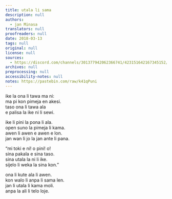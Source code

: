 ```yaml
---
title: utala li sama
description: null
authors:
  - jan Minasa
translators: null
proofreaders: null
date: 2018-03-13
tags: null
original: null
license: null
sources:
  - https://discord.com/channels/301377942062366741/423151642167345152/423154399121244170
archives: null
preprocessing: null
accessibility-notes: null
notes: https://pastebin.com/raw/k41qPuni
---
```


ike la ona li tawa ma ni:  \
ma pi kon pimeja en akesi.  \
taso ona li tawa ala  \
e palisa la ike ni li sewi.

ike li pini la pona li ala.  \
open suno la pimeja li kama.  \
awen li awen e awen e lon.  \
jan wan li jo la jan ante li pana.

“mi toki e ni! o pini! o!  \
sina pakala e sina taso.  \
sina utala la ni li ike.  \
sijelo li weka la sina kon.”

ona li kute ala li awen.  \
kon walo li anpa li sama len.  \
jan li utala li kama moli.  \
anpa la ali li telo loje.

<!--

The start is meant to be foreboding: warriors going off to some hellish dark land to fight "monsters". The tawa e palisa thing is about them moving their swords (a workaround for describing fighting/action). The second verse is a rant about the narrator essentially about the interconnectedness of all things. The third is the narrator's (I imagined an old wisewoman) warning to the soldiers, essentially an "If you go, you'll die" type thing. The fourth verse is meant to be quick and action-packed, but possibly confusing in tp. They didn't heed the warnings. A fog stirred. They started fighting, and of course everyone involved died. I tried to make it unclear whether they were even fighting anything, as my original idea for this was a kind of madness that grips them with the fog - by thinking they're fighting enemies, they're killing off their own selves. This reflects war I think - you go in thinking you'll banish some evil or other, but really that "evil" is just another face, another version of the infinite self, if you will. Internally, this refers to "battling inner demons" which actually have something to give. Externally, I would like to put a word in about a woman who quit the CIA because she realized that all the people on the "enemy's side" were essentially people and only doing what they thought would bring the most good to their country and families. Essentially, there's no difference.
The title reflects this. Maybe I should have made it "utala li sama e jan", but I guess "utala li sama" works too. War is the same. Both as this poem, and as a force that destroys both sides in the end, has people thinking they're doing good but in the end they're usually damaging some essential part of themselves instead.

-->
